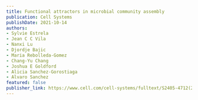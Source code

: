 ```yaml
---
title: Functional attractors in microbial community assembly
publication: Cell Systems
publishDate: 2021-10-14
authors:
- Sylvie Estrela
- Jean C C Vila
- Nanxi Lu
- Djordje Bajic
- Maria Rebolleda-Gomez
- Chang-Yu Chang
- Joshua E Goldford
- Alicia Sanchez-Gorostiaga
- Alvaro Sanchez
featured: false
publisher_link: https://www.cell.com/cell-systems/fulltext/S2405-4712(21)00379-3
---
```

